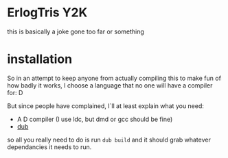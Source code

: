 # ErlogTris Y2K
this is basically a joke gone too far or something


# installation
So in an attempt to keep anyone from actually compiling this to make fun of how
badly it works, I choose a language that no one will have a compiler for: D

But since people have complained, I`ll at least explain what you need:
* A D compiler (I use ldc, but dmd or gcc should be fine)
* [dub](http://code.dlang.org/download)

so all you really need to do is run `dub build` and it should grab whatever
dependancies it needs to run.



